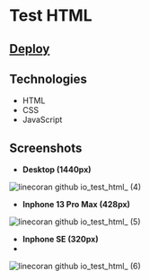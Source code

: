 # Test HTML 

## [Deploy](https://linecoran.github.io/test_html/)

## Technologies
- HTML
- CSS
- JavaScript

## Screenshots

- **Desktop (1440px)**

![linecoran github io_test_html_ (4)](https://github.com/LineCoran/test_html/assets/104069255/49056f56-fb88-4ea7-abd2-976a3466d136)

- **Inphone 13 Pro Max (428px)**

![linecoran github io_test_html_ (5)](https://github.com/LineCoran/test_html/assets/104069255/db9cd608-3fb8-4153-80b9-aab133444289)

- **Inphone SE (320px)**
- 
![linecoran github io_test_html_ (6)](https://github.com/LineCoran/test_html/assets/104069255/f8f8d709-c9a2-41a3-8fec-2db9621acac4)


